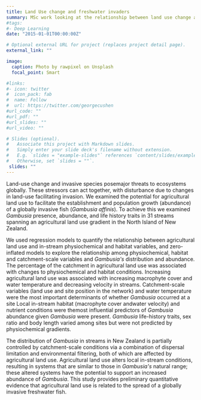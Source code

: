 ```yaml
---
title: Land Use change and freshwater invaders
summary: MSc work looking at the relationship between land use change and the spread of Mosquitofish.
#tags:
#- Deep Learning
date: "2015-01-01T00:00:00Z"

# Optional external URL for project (replaces project detail page).
external_link: ""

image:
  caption: Photo by rawpixel on Unsplash
  focal_point: Smart

#links:
#- icon: twitter
#  icon_pack: fab
#  name: Follow
#  url: https://twitter.com/georgecushen
#url_code: ""
#url_pdf: ""
#url_slides: ""
#url_video: ""

# Slides (optional).
#   Associate this project with Markdown slides.
#   Simply enter your slide deck's filename without extension.
#   E.g. `slides = "example-slides"` references `content/slides/example-slides.md`.
#   Otherwise, set `slides = ""`.
 slides: ""
---
```


Land-use change and invasive species posemajor threats to ecosystems globally. These stressors can act together, with disturbance due to changes in land-use facilitating invasion. We examined the potential for agricultural land use to facilitate the establishment and population growth (abundance) of a globally invasive fish (*Gambusia affinis*). To achieve this we examined *Gambusia* presence, abundance, and life history traits in 31 streams spanning an agricultural land use gradient in the North Island of New Zealand.

We used regression models to quantify the relationship between agricultural land use and in-stream physiochemical and habitat variables, and zero-inflated models to explore the relationship among physiochemical, habitat and catchment-scale variables and *Gambusia's* distribution and abundance. The percentage of the catchment in agricultural land use was associated with changes to physiochemical and habitat conditions. Increasing agricultural land use was associated with increasing macrophyte cover and water temperature and decreasing velocity in streams. Catchment-scale variables (land use and site position in the network) and water temperature were the most important determinants of whether *Gambusia* occurred at a site Local in-stream habitat (macrophyte cover andwater velocity) and nutrient conditions were themost influential predictors of *Gambusia* abundance given *Gambusia* were present. *Gambusia* life-history traits, sex ratio and body length varied among sites but were not predicted by physiochemical gradients.

The distribution of *Gambusia* in streams in New Zealand is partially controlled by catchment-scale conditions via a combination of dispersal limitation and environmental filtering, both of which are affected by agricultural land use. Agricultural land use alters local in-stream conditions, resulting in systems that are similar to those in *Gambusia's* natural range; these altered systems have the potential to support an increased abundance of *Gambusia*. This study provides preliminary quantitative evidence that agricultural land use is related to the spread of a globally invasive freshwater fish.
